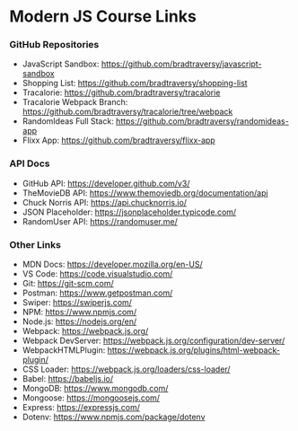 # Modern JS Course Links

### GitHub Repositories

- JavaScript Sandbox: https://github.com/bradtraversy/javascript-sandbox
- Shopping List: https://github.com/bradtraversy/shopping-list
- Tracalorie: https://github.com/bradtraversy/tracalorie
- Tracalorie Webpack Branch: https://github.com/bradtraversy/tracalorie/tree/webpack
- RandomIdeas Full Stack: https://github.com/bradtraversy/randomideas-app
- Flixx App: https://github.com/bradtraversy/flixx-app

### API Docs

- GitHub API: https://developer.github.com/v3/
- TheMovieDB API: https://www.themoviedb.org/documentation/api
- Chuck Norris API: https://api.chucknorris.io/
- JSON Placeholder: https://jsonplaceholder.typicode.com/
- RandomUser API: https://randomuser.me/

### Other Links

- MDN Docs: https://developer.mozilla.org/en-US/
- VS Code: https://code.visualstudio.com/
- Git: https://git-scm.com/
- Postman: https://www.getpostman.com/
- Swiper: https://swiperjs.com/
- NPM: https://www.npmjs.com/
- Node.js: https://nodejs.org/en/
- Webpack: https://webpack.js.org/
- Webpack DevServer: https://webpack.js.org/configuration/dev-server/
- WebpackHTMLPlugin: https://webpack.js.org/plugins/html-webpack-plugin/
- CSS Loader: https://webpack.js.org/loaders/css-loader/
- Babel: https://babeljs.io/
- MongoDB: https://www.mongodb.com/
- Mongoose: https://mongoosejs.com/
- Express: https://expressjs.com/
- Dotenv: https://www.npmjs.com/package/dotenv
